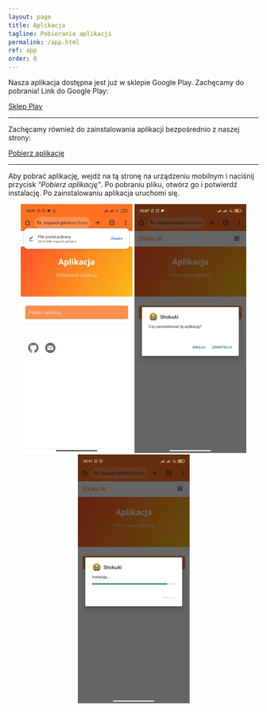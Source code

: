 ```yaml
---
layout: page
title: Aplikacja
tagline: Pobieranie aplikacji
permalink: /app.html
ref: app
order: 0
---
```

Nasza aplikacja dostępna jest już w sklepie Google Play. Zachęcamy do pobrania!
Link do Google Play:
<div class="center">
  <a href="{{ https://play.google.com/store/apps/details?id=pl.umk.my_app }}" class="btnColor">Sklep Play</a>
</div>


* * *

Zachęcamy również do zainstalowania aplikacji bezpośrednio z naszej strony:

<div class="center">
  <a href="{{ site.github.apk_url }}" class="btnColor">Pobierz aplikację</a>
</div>

* * *

Aby pobrać aplikację, wejdź na tą stronę na urządzeniu mobilnym i naciśnij przycisk _"Pobierz aplikację"_. Po pobraniu pliku, otwórz go i potwierdź instalację. Po zainstalowaniu aplikacja uruchomi się.

<p align="center">
    <img src="assets\images\ss_pobrany.jpg">
    <img src="assets\images\ss_czyzainstalowac.jpg">
    <img src="assets\images\ss_instalowanie.jpg">
</p>


